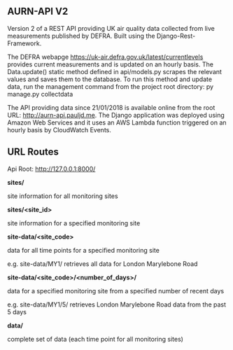 AURN-API V2
------------

Version 2 of a REST API providing UK air quality data collected from live measurements published by DEFRA.
Built using the Django-Rest-Framework.

The DEFRA webapge https://uk-air.defra.gov.uk/latest/currentlevels provides
current measurements and is updated on an hourly basis. The Data.update() static method
defined in api/models.py scrapes the relevant values and saves them to the database.
To run this method and update data, run the management command from the project root directory: py manage.py collectdata

The API providing data since 21/01/2018 is available online from the root URL:  http://aurn-api.pauljd.me. The Django application was deployed using Amazon Web Services and it uses an AWS Lambda function triggered on an hourly basis by CloudWatch Events.

URL Routes
----------
Api Root: http://127.0.0.1:8000/

**sites/**

site information for all monitoring sites

**sites/<site_id>**

site information for a specified monitoring site

**site-data/<site_code>**

data for all time points for a specified monitoring site

e.g. site-data/MY1/ retrieves all data for London Marylebone Road

**site-data/<site_code>/<number_of_days>/**

data for a specified monitoring site from a specified number of recent days

e.g. site-data/MY1/5/ retrieves London Marylebone Road data from the past 5 days


**data/**

complete set of data (each time point for all monitoring sites)



